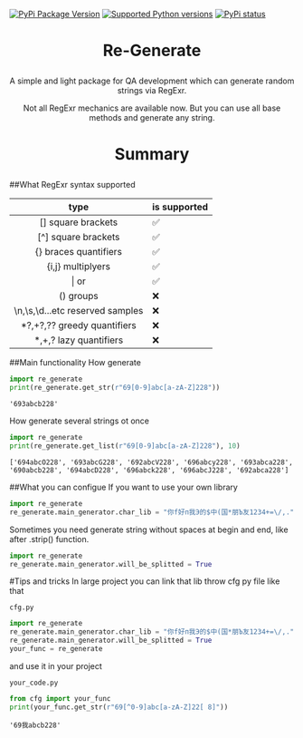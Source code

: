[![PyPi Package Version](https://img.shields.io/pypi/v/re-generate.svg)](https://pypi.python.org/pypi/re-generate)
[![Supported Python versions](https://img.shields.io/pypi/pyversions/re-generate.svg)](https://pypi.python.org/pypi/re-generate)
[![PyPi status](https://img.shields.io/pypi/status/re-generate.svg?style=flat-square)](https://pypi.python.org/pypi/re-generate)

# <p align="center">Re-Generate

<p align="center">A simple and light package for QA development which can generate random strings via RegExr.</p>
<p align="center">Not all RegExr mechanics are available now. But you can use all base methods and generate any string.</p>

# <p align="center">Summary</a>

##What RegExr syntax supported

|                type                | is supported       |
|:----------------------------------:|--------------------|
|         [] square brackets         | :white_check_mark: |
|        [^] square brackets         | :white_check_mark: |
|       {} braces quantifiers        | :white_check_mark: |
|         {i,j} multiplyers          | :white_check_mark: |
|            	&#124;  or             | :white_check_mark: |
|             () groups              | :x:                |
|  \n,\s,\d...etc reserved samples   | :x:                |
|    *?,+?,?? greedy quantifiers     | :x:                |
|       *,+,? lazy quantifiers       | :x:                |

##Main functionality
How generate
```python
import re_generate
print(re_generate.get_str(r"69[0-9]abc[a-zA-Z]228"))
```
    '693abcb228'
How generate several strings ot once
```python
import re_generate
print(re_generate.get_list(r"69[0-9]abc[a-zA-Z]228"), 10)
```
    ['694abcO228', '693abcG228', '692abcV228', '696abcy228', '693abca228', '690abcb228', '694abcD228', '696abck228', '696abcJ228', '692abca228']

##What you can configue
If you want to use your own library
```python
import re_generate
re_generate.main_generator.char_lib = "你f好п我Э的$中(国*朋Ъ友1234+=\/,."
```

Sometimes you need generate string without spaces at begin and end, like after .strip() function.
```python
import re_generate
re_generate.main_generator.will_be_splitted = True
```
#Tips and tricks
In large project you can link that lib throw cfg py file like that
```
cfg.py
```

```python
import re_generate
re_generate.main_generator.char_lib = "你f好п我Э的$中(国*朋Ъ友1234+=\/,."
re_generate.main_generator.will_be_splitted = True
your_func = re_generate
```
and use it in your project
```
your_code.py
```

```python
from cfg import your_func
print(your_func.get_str(r"69[^0-9]abc[a-zA-Z]22[ 8]"))
```
    '69我abcb228'




